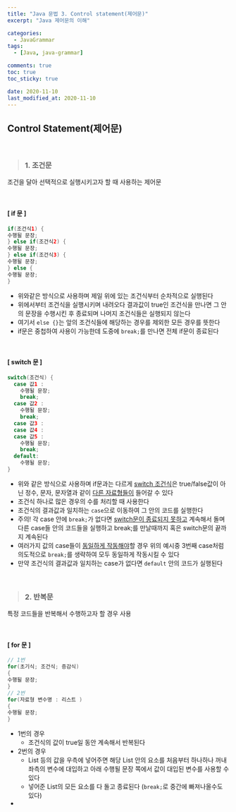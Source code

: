 ```yaml
---
title: "Java 문법 3. Control statement(제어문)"
excerpt: "Java 제어문의 이해"

categories:
  - JavaGrammar
tags:
  - [Java, java-grammar]

comments: true
toc: true
toc_sticky: true

date: 2020-11-10
last_modified_at: 2020-11-10
---
```


## Control Statement(제어문)

<br>

> ### 1. 조건문

조건을 달아 선택적으로 실행시키고자 할 때 사용하는 제어문

<br>

#### [ if 문 ]

```java
if(조건식1) {
수행될 문장;
} else if(조건식2) {
수행될 문장;
} else if(조건식3) {
수행될 문장;
} else {
수행될 문장;
}
```

- 위와같은 방식으로 사용하며 제일 위에 있는 조건식부터 순차적으로 실행된다
- 위에서부터 조건식을 실행시키며 내려오다 결과값이 true인 조건식을 만나면 그 안의 문장을 수행시킨 후 종료되며 나머지 조건식들은 실행되지 않는다
- 여기서 `else {}`는 앞의 조건식들에 해당하는 경우를 제외한 모든 경우를 뜻한다
- if문은 중첩하여 사용이 가능한데 도중에 `break;`를 만나면 전체 if문이 종료된다

<br>

#### [ switch 문 ]

```java
switch(조건식) {
  case 값1 :
    수행될 문장;
    break;
  case 값2 :
    수행될 문장;
    break;
  case 값3 :
  case 값4 :
  case 값5 :
    수행될 문장;
    break;
  default:
    수행될 문장;
}
```

- 위와 같은 방식으로 사용하며 if문과는 다르게 <u>switch 조건식</u>은 true/false값이 아닌 정수, 문자, 문자열과 같이 <u>다른 자료형들이</u> 들어갈 수 있다
- 조건식 하나로 많은 경우의 수를 처리할 때 사용한다
- 조건식의 결과값과 일치하는 `case`으로 이동하여 그 안의 코드를 실행한다
- 주의! 각 case 안에 `break;`가 없다면 <u>switch문이 종료되지 못하고</u> 계속해서 돌며 다른 case들 안의 코드들을 실행하고 break;를 만날때까지 혹은 switch문의 끝까지 계속된다
- 여러가지 값의 case들이 <u>동일하게 작동해야</u>할 경우 위의 예시중 3번째 case처럼 의도적으로 `break;`를 생략하여 모두 동일하게 작동시킬 수 있다
- 만약 조건식의 결과값과 일치하는 case가 없다면 `default` 안의 코드가 실행된다

<br>

> ### 2. 반복문

특정 코드들을 반복해서 수행하고자 할 경우 사용

<br>

#### [ for 문 ]

```java
// 1번
for(초기식; 조건식; 증감식)
{
수행될 문장;
}
// 2번
for(자료형 변수명 : 리스트 )
{
수행될 문장;
}
```

- 1번의 경우
  - 조건식의 값이 true일 동안 계속해서 반복된다
- 2번의 경우
  - List 등의 값을 우측에 넣어주면 해당 List 안의 요소를 처음부터 하나하나 꺼내 좌측의 변수에 대입하고 아래 수행될 문장 쪽에서 값이 대입된 변수를 사용할 수 있다
  - 넣어준 List의 모든 요소를 다 돌고 종료된다 (`break;`로 중간에 빠져나올수도 있다)
-
